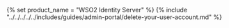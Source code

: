 {% set product_name = "WSO2 Identity Server" %}
{% include "../../../../../includes/guides/admin-portal/delete-your-user-account.md" %}